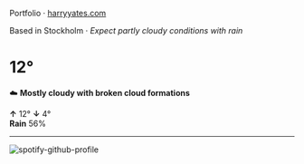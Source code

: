 Portfolio · [harryyates.com](https://harryyates.com)

<!-- WEATHER_START -->
Based in Stockholm · *Expect partly cloudy conditions with rain*

# 12°
☁️ **Mostly cloudy with broken cloud formations**

**↑** 12° **↓** 4°  
**Rain** 56%

---
<!-- WEATHER_END -->

<p align="left">
  <a>
    <img src="https://spotify-github-profile.kittinanx.com/api/view?uid=bigbello&cover_image=true&theme=natemoo-re&show_offline=true&background_color=121212&interchange=false&bar_color=53b14f&bar_color_cover=false" alt="spotify-github-profile">
  </a>
</p>